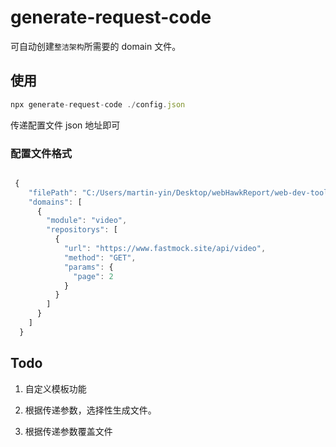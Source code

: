 # generate-request-code

可自动创建`整洁架构`所需要的 domain 文件。

## 使用

```typescript
npx generate-request-code ./config.json
```

传递配置文件 json 地址即可

### 配置文件格式

```typescript

 {
    "filePath": "C:/Users/martin-yin/Desktop/webHawkReport/web-dev-tools/code-generate/src",
    "domains": [
      {
        "module": "video",
        "repositorys": [
          {
            "url": "https://www.fastmock.site/api/video",
            "method": "GET",
            "params": {
              "page": 2
            }
          }
        ]
      }
    ]
  }

```

## Todo

1. 自定义模板功能

2. 根据传递参数，选择性生成文件。

3. 根据传递参数覆盖文件
